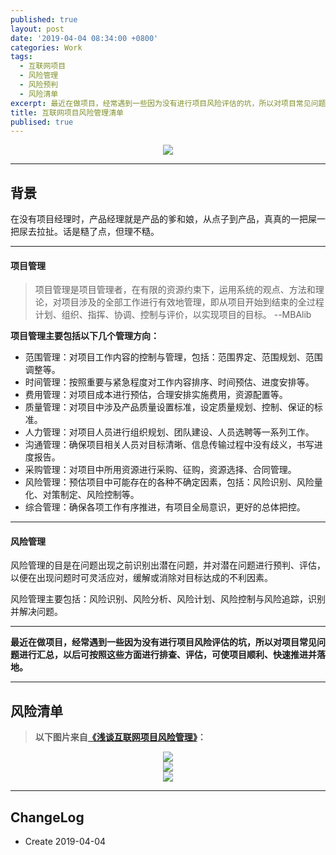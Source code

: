 ```yaml
---
published: true
layout: post
date: '2019-04-04 08:34:00 +0800'
categories: Work
tags:
  - 互联网项目
  - 风险管理
  - 风险预判
  - 风险清单
excerpt: 最近在做项目，经常遇到一些因为没有进行项目风险评估的坑，所以对项目常见问题进行汇总，以后可按照这些方面进行排查、评估，可使项目顺利、快速推进并落地。
title: 互联网项目风险管理清单
publised: true
---
```


<div align="center"><img src="https://www.bobinsun.cn/assets/images/logo-top.jpg"/></div>

---

## 背景

在没有项目经理时，产品经理就是产品的爹和娘，从点子到产品，真真的一把屎一把尿去拉扯。话是糙了点，但理不糙。

---

#### 项目管理 

> 项目管理是项目管理者，在有限的资源约束下，运用系统的观点、方法和理论，对项目涉及的全部工作进行有效地管理，即从项目开始到结束的全过程计划、组织、指挥、协调、控制与评价，以实现项目的目标。  --MBAlib

**项目管理主要包括以下几个管理方向：**

- 范围管理：对项目工作内容的控制与管理，包括：范围界定、范围规划、范围调整等。
- 时间管理：按照重要与紧急程度对工作内容排序、时间预估、进度安排等。
- 费用管理：对项目成本进行预估，合理安排实施费用，资源配置等。
- 质量管理：对项目中涉及产品质量设置标准，设定质量规划、控制、保证的标准。
- 人力管理：对项目人员进行组织规划、团队建设、人员选聘等一系列工作。
- 沟通管理：确保项目相关人员对目标清晰、信息传输过程中没有歧义，书写进度报告。
- 采购管理：对项目中所用资源进行采购、征购，资源选择、合同管理。
- 风险管理：预估项目中可能存在的各种不确定因素，包括：风险识别、风险量化、对策制定、风险控制等。
- 综合管理：确保各项工作有序推进，有项目全局意识，更好的总体把控。

---

#### 风险管理

风险管理的目是在问题出现之前识别出潜在问题，并对潜在问题进行预判、评估，以便在出现问题时可灵活应对，缓解或消除对目标达成的不利因素。

风险管理主要包括：风险识别、风险分析、风险计划、风险控制与风险追踪，识别并解决问题。

---

**最近在做项目，经常遇到一些因为没有进行项目风险评估的坑，所以对项目常见问题进行汇总，以后可按照这些方面进行排查、评估，可使项目顺利、快速推进并落地。**

---

## 风险清单

> **以下图片来自[《浅谈互联网项目风险管理》](http://www.woshipm.com/pmd/927310.html)：**


<div align="center"><img src="https://www.bobinsun.cn/assets/images/Project-Risk-List-01.jpg"/></div>

<div align="center"><img src="https://www.bobinsun.cn/assets/images/Project-Risk-List-02.jpg"/></div>

<div align="center"><img src="https://www.bobinsun.cn/assets/images/Project-Risk-List-03.jpg"/></div>

---

## ChangeLog

* Create 2019-04-04
